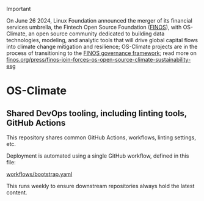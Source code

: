 <!-- markdownlint-disable MD041 -->
<!-- prettier-ignore-start -->
<!-- markdownlint-disable -->
> [!IMPORTANT]
> On June 26 2024, Linux Foundation announced the merger of its financial services umbrella, the Fintech Open Source Foundation ([FINOS](https://finos.org)), with OS-Climate, an open source community dedicated to building data technologies, modeling, and analytic tools that will drive global capital flows into climate change mitigation and resilience; OS-Climate projects are in the process of transitioning to the [FINOS governance framework](https://community.finos.org/docs/governance); read more on [finos.org/press/finos-join-forces-os-open-source-climate-sustainability-esg](https://finos.org/press/finos-join-forces-os-open-source-climate-sustainability-esg)
<!-- markdownlint-enable -->
<!-- prettier-ignore-end -->

# OS-Climate

## Shared DevOps tooling, including linting tools, GitHub Actions

This repository shares common GitHub Actions, workflows, linting settings, etc.

Deployment is automated using a single GitHub workflow, defined in this file:

[workflows/bootstrap.yaml](workflows/bootstrap.yaml)

This runs weekly to ensure downstream repositories always hold the latest content.
